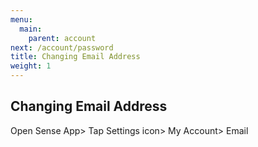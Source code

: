 ```yaml
---
menu:
  main:
    parent: account
next: /account/password
title: Changing Email Address
weight: 1
---
```


## Changing Email Address

Open Sense App> Tap Settings icon> My Account>  Email
